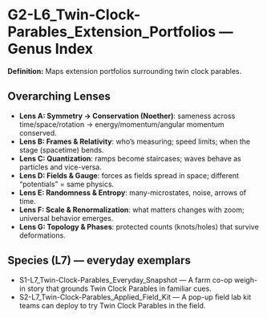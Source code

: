 # G2-L6_Twin-Clock-Parables_Extension_Portfolios — Genus Index
**Definition:** Maps extension portfolios surrounding twin clock parables.

## Overarching Lenses

- **Lens A: Symmetry -> Conservation (Noether)**: sameness across time/space/rotation → energy/momentum/angular momentum conserved.
- **Lens B: Frames & Relativity**: who’s measuring; speed limits; when the stage (spacetime) bends.
- **Lens C: Quantization**: ramps become staircases; waves behave as particles and vice-versa.
- **Lens D: Fields & Gauge**: forces as fields spread in space; different “potentials” = same physics.
- **Lens E: Randomness & Entropy**: many-microstates, noise, arrows of time.
- **Lens F: Scale & Renormalization**: what matters changes with zoom; universal behavior emerges.
- **Lens G: Topology & Phases**: protected counts (knots/holes) that survive deformations.

## Species (L7) — everyday exemplars
- S1-L7_Twin-Clock-Parables_Everyday_Snapshot — A farm co-op weigh-in story that grounds Twin Clock Parables in familiar cues.
- S2-L7_Twin-Clock-Parables_Applied_Field_Kit — A pop-up field lab kit teams can deploy to try Twin Clock Parables in the field.
